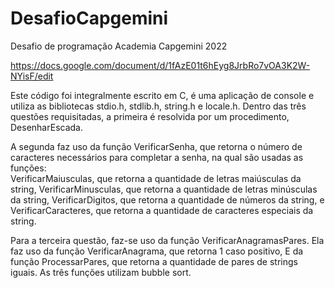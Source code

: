 # DesafioCapgemini
Desafio de programação Academia Capgemini 2022

https://docs.google.com/document/d/1fAzE01t6hEyg8JrbRo7vOA3K2W-NYisF/edit

Este código foi integralmente escrito em C, é uma aplicação de console e utiliza as bibliotecas stdio.h, stdlib.h, string.h e locale.h.
Dentro das três questões requisitadas, a primeira é resolvida por um procedimento, DesenharEscada. 

A segunda faz uso da função VerificarSenha, que retorna o número de caracteres necessários para completar a senha, na qual são usadas as funções:  
VerificarMaiusculas, que retorna a quantidade de letras maiúsculas da string, 
VerificarMinusculas, que retorna a quantidade de letras minúsculas da string, 
VerificarDigitos, que retorna a quantidade de números da string,
e VerificarCaracteres, que retorna a quantidade de caracteres especiais da string.

Para a terceira questão, faz-se uso da função VerificarAnagramasPares.
Ela faz uso da função VerificarAnagrama, que retorna 1 caso positivo,
E da função ProcessarPares, que retorna a quantidade de pares de strings iguais. As três funções utilizam bubble sort.
